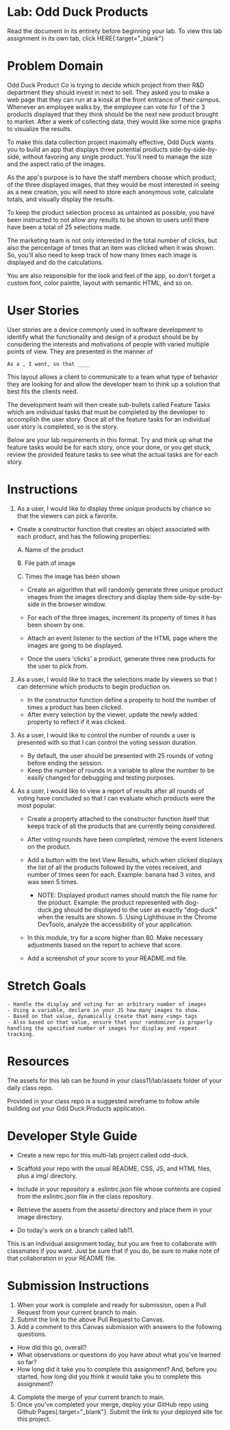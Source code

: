 # Lab: Odd Duck Products

Read the document in its entirety before beginning your lab. To view this lab assignment in its own tab, click HERE{:target="_blank"}

# Problem Domain

Odd Duck Product Co is trying to decide which project from their R&D department they should invest in next to sell. They asked you to make a web page that they can run at a kiosk at the front entrance of their campus. Whenever an employee walks by, the employee can vote for 1 of the 3 products displayed that they think should be the next new product brought to market. After a week of collecting data, they would like some nice graphs to visualize the results.

To make this data collection project maximally effective, Odd Duck wants you to build an app that displays three potential products side-by-side-by-side, without favoring any single product. You'll need to manage the size and the aspect ratio of the images.

As the app's purpose is to have the staff members choose which product, of the three displayed images, that they would be most interested in seeing as a new creation, you will need to store each anonymous vote, calculate totals, and visually display the results.

To keep the product selection process as untainted as possible, you have been instructed to not allow any results to be shown to users until there have been a total of 25 selections made.

The marketing team is not only interested in the total number of clicks, but also the percentage of times that an item was clicked when it was shown. So, you'll also need to keep track of how many times each image is displayed and do the calculations.

You are also responsible for the look and feel of the app, so don't forget a custom font, color palette, layout with semantic HTML, and so on.

# User Stories

User stories are a device commonly used in software development to identify what the functionality and design of a product should be by considering the interests and motivations of people with varied multiple points of view. They are presented in the manner of

    As a , I want, so that ____
This layout allows a client to communicate to a team what type of behavior they are looking for and allow the developer team to think up a solution that best fits the clients need.

The development team will then create sub-bullets called Feature Tasks which are individual tasks that must be completed by the developer to accomplish the user story. Once all of the feature tasks for an individual user story is completed, so is the story.

Below are your lab requirements in this format. Try and think up what the feature tasks would be for each story, once your done, or you get stuck, review the provided feature tasks to see what the actual tasks are for each story.

# Instructions

1. As a user, I would like to display three unique products by chance so that the viewers can pick a favorite.

- Create a constructor function that creates an object associated with each product, and has the following properties:

    A. Name of the product
    
    B. File path of image
    
    C. Times the image has been shown
    - Create an algorithm that will randomly generate three unique product images from the images directory and display them side-by-side-by-side in the browser window.

    - For each of the three images, increment its property of times it has been shown by one.

    - Attach an event listener to the section of the HTML page where the images are going to be displayed.

    - Once the users 'clicks' a product, generate three new products for the user to pick from.

2. As a user, I would like to track the selections made by viewers so that I can determine which products to begin production on.

    - In the constructor function define a property to hold the number of times a product has been clicked.
    - After every selection by the viewer, update the newly added property to reflect if it was clicked.

3. As a user, I would like to control the number of rounds a user is presented with so that I can control the voting session duration.

    - By default, the user should be presented with 25 rounds of voting before ending the session.
    - Keep the number of rounds in a variable to allow the number to be easily changed for debugging and testing purposes.
4. As a user, I would like to view a report of results after all rounds of voting have concluded so that I can evaluate which products were the most popular.

    - Create a property attached to the constructor function itself that keeps track of all the products that are currently being considered.

    - After voting rounds have been completed, remove the event listeners on the product.

    - Add a button with the text View Results, which when clicked displays the list of all the products followed by the votes received, and number of times seen for each. Example: banana had 3 votes, and was seen 5 times.

        - NOTE: Displayed product names should match the file name for the product. Example: the product represented with dog-duck.jpg should be displayed to the user as exactly "dog-duck" when the results are shown.
5 .Using Lighthouse in the Chrome DevTools, analyze the accessibility of your application.

    - In this module, try for a score higher than 80. Make necessary adjustments based on the report to achieve that score.
    - Add a screenshot of your score to your README.md file.

# Stretch Goals

    - Handle the display and voting for an arbitrary number of images
    - Using a variable, declare in your JS how many images to show.
    - Based on that value, dynamically create that many <img> tags
    - Also based on that value, ensure that your randomizer is properly handling the specified number of images for display and repeat tracking.
# Resources

The assets for this lab can be found in your class11/lab/assets folder of your daily class repo.

Provided in your class repo is a suggested wireframe to follow while building out your Odd Duck Products application.

# Developer Style Guide

 - Create a new repo for this multi-lab project called odd-duck.

 - Scaffold your repo with the usual README, CSS, JS, and HTML files, plus a img/ directory.

 - Include in your repository a .eslintrc.json file whose contents are copied from the eslintrc.json file in the class repository.

 - Retrieve the assets from the assets/ directory and place them in your image directory.

 - Do today's work on a branch called lab11.

This is an individual assignment today, but you are free to collaborate with classmates if you want. Just be sure that if you do, be sure to make note of that collaboration in your README file.

# Submission Instructions

1. When your work is complete and ready for submission, open a Pull Request from your current branch to main.
2. Submit the link to the above Pull Request to Canvas.
3. Add a comment to this Canvas submission with answers to the following questions.
 
 - How did this go, overall?
 - What observations or questions do you have about what you've learned so far?
 - How long did it take you to complete this assignment? And, before you started, how long did you think it would take you to complete this assignment?
4. Complete the merge of your current branch to main.
5. Once you've completed your merge, deploy your GitHub repo using Github Pages{:target="_blank"}. Submit the link to your deployed site for this project.